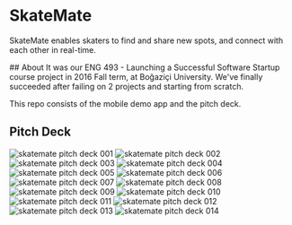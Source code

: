 # SkateMate
SkateMate enables skaters to find and share new spots, and connect with each other in real-time.

## About
It was our ENG 493 - Launching a Successful Software Startup course project in 2016 Fall term, at Boğaziçi University.
We've finally succeeded after failing on 2 projects and starting from scratch.

This repo consists of the mobile demo app and the pitch deck.

## Pitch Deck
![skatemate pitch deck 001](https://cloud.githubusercontent.com/assets/13895224/21408494/78d933e8-c7e6-11e6-8535-b3a142ae0da1.jpeg)
![skatemate pitch deck 002](https://cloud.githubusercontent.com/assets/13895224/21408495/78f3d8d8-c7e6-11e6-8627-3d07ea180e64.jpeg)
![skatemate pitch deck 003](https://cloud.githubusercontent.com/assets/13895224/21408496/79044a92-c7e6-11e6-89b8-c69bdea3cc75.jpeg)
![skatemate pitch deck 004](https://cloud.githubusercontent.com/assets/13895224/21408497/7904929a-c7e6-11e6-800f-6a9f5e8e1d3b.jpeg)
![skatemate pitch deck 005](https://cloud.githubusercontent.com/assets/13895224/21408499/791a3ec4-c7e6-11e6-83eb-8dca4fb260fc.jpeg)
![skatemate pitch deck 006](https://cloud.githubusercontent.com/assets/13895224/21408500/791b45e4-c7e6-11e6-81b7-0f8c8d3710cc.jpeg)
![skatemate pitch deck 007](https://cloud.githubusercontent.com/assets/13895224/21408501/791d38e0-c7e6-11e6-96a1-6369a03b843d.jpeg)
![skatemate pitch deck 008](https://cloud.githubusercontent.com/assets/13895224/21408498/790df1dc-c7e6-11e6-9f85-a49d35734cc8.jpeg)
![skatemate pitch deck 009](https://cloud.githubusercontent.com/assets/13895224/21408503/7921f592-c7e6-11e6-871e-c9f5101fd138.jpeg)
![skatemate pitch deck 010](https://cloud.githubusercontent.com/assets/13895224/21408502/7920a1e2-c7e6-11e6-8237-57a63194a3f2.jpeg)
![skatemate pitch deck 011](https://cloud.githubusercontent.com/assets/13895224/21408504/7927b46e-c7e6-11e6-9c60-3972657d0653.jpeg)
![skatemate pitch deck 012](https://cloud.githubusercontent.com/assets/13895224/21408507/793c429e-c7e6-11e6-8014-dd401911d461.jpeg)
![skatemate pitch deck 013](https://cloud.githubusercontent.com/assets/13895224/21408506/7939f9d0-c7e6-11e6-9349-fba53117cde9.jpeg)
![skatemate pitch deck 014](https://cloud.githubusercontent.com/assets/13895224/21408505/79396d6c-c7e6-11e6-812c-d8b9b54659aa.jpeg)
